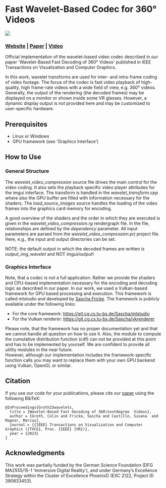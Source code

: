 # Fast Wavelet-Based Codec for 360° Videos

<img src='resources/banner.jpg'>

### [Website](https://graphics.tu-bs.de/publications/groth2023wavelet-based) | [Paper](https://graphics.tu-bs.de/upload/publications/Groth2023Wavelets_CR.pdf) | [Video](https://www.youtube.com/watch?v=VqgEgkRDEiE) <br>

Official implementation of the wavelet-based video codec described in our paper 'Wavelet-Based Fast Decoding of 360° Videos' published in IEEE Transactions on Visualization and Computer Graphics.

In this work, wavelet transforms are used for inter- and intra-frame coding of video footage. 
The focus of the codec is fast video playback of high-quality, high frame-rate videos with a wide field of view, e.g. 360° videos.
Generally, the output of the rendering (the decoded frames) may be displayed on a monitor or shown inside some VR glasses. 
However, a dynamic display output is not provided here and may be customized to user-specific hardware.  

## Prerequisites
- Linux or Windows
- GPU framework (see 'Graphics Interface')

## How to Use
### General Structure
The *wavelet_video_compression* source file drives the main control for the video coding. It also sets the playback specific video player attributes for the imgui interface.
The transform is handled in the *wavelet_transform.cpp* where also the GPU buffer are filled with information necessary for the shaders. 
The *load_source_images* source handles the loading of the video frames into the graphics card memory for encoding.

A good overview of the shaders and the order in which they are executed is given in the *wavelet_video_compression.rg* rendergraph file. In the file, relationships are defined by the *dependency* parameter.
All input parameters are parsed from the *wavelet_video_compression.prj* project file. Here, e.g., the input and output directories can be set.

NOTE: the default output in which the decoded frames are written is *output_img_wavelet* and NOT *imgui/output*!

### Graphics Interface
Note, that a codec is not a full application. Rather we provide the shaders and CPU-based implementation necessary for the encoding and decoding logic as described in our paper.
In our work, we used a Vulkan-based framework for GPU based processing and execution. 
This  framework is called *mtstudio* and developed by [Sascha Fricke](https://graphics.tu-bs.de/people/fricke). 
The framework is publicly available under the following links:

- For the core framework: https://git.cg.cs.tu-bs.de/Sascha/mtstudio
- For the Vulkan renderer: https://git.cg.cs.tu-bs.de/Sascha/vkrenderer

Please note, that the framework has no proper documentation yet and that we cannot handle all question on how to use it. 
Also, the module to compute the cumulative distribution function (cdf) can not be provided at this point and has to be implemented by yourself. We are confident to provide all utility modules in the near future.    
However, although our implementation includes the framework-specific function calls you may want to replace them with your own GPU backend using Vulkan, OpenGL or similar. 

## Citation
If you use our code for your publications, please cite our [paper](https://graphics.tu-bs.de/upload/publications/Groth2023Wavelets_CR.pdf) using the following BibTeX:
```
@InProceedings{Groth23wavelets,
  title = {Wavelet-Based Fast Decoding of 360\textdegree  Videos},
  author = {Groth, Colin and Fricke, Sascha and Castillo, Susana  and Magnor, Marcus},
  journal = {{IEEE} Transactions on Visualization and Computer Graphics ({TVCG}, Proc. {IEEE} {VR})},
  year = {2023}
}
```

## Acknowledgments
This work was partially funded by the German Science Foundation (DFG MA2555/15-1 'Immersive Digital Reality'), and under Germany’s Excellence Strategy within the Cluster of Excellence PhoenixD (EXC 2122, Project ID 390833453).
